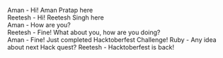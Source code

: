 Aman - Hi! Aman Pratap here  
Reetesh - Hi! Reetesh Singh here  
Aman - How are you?  
Reetesh - Fine! What about you, how are you doing?  
Aman - Fine! Just completed Hacktoberfest Challenge! 
Ruby - Any idea about next Hack quest?
Reetesh - Hacktoberfest is back!

